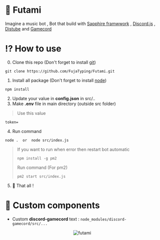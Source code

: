 # 💙 Futami
Imagine a music bot , Bot that build with [Sapphire framwwork](sapphirejs.dev) , [Discord.js](https://discordjs.guide/#before-you-begin) , [Distube](https://distube.js.org/) and [Gamecord](https://discord-gamecord.js.org/)

# ⁉ How to use
0. Clone this repo (Don't forget to install [git](https://git-scm.com/downloads))
```
git clone https://github.com/FujaTyping/Futami.git
```
1. Install all package (Don't forget to install [node](https://nodejs.org/en/download))
```
npm install
```
2. Update your value in **config.json** in src/.. <br>
3. Make **.env** file in main directory (outside src folder)
> Use this value
```
token=
```
4. Run command
```
node .  or  node src/index.js
```
> If you want to run when error then restart bot automatic
> ```
> npm install -g pm2
> ```
> Run command (For pm2)
> ```
> pm2 start src/index.js
> ```
5. 🎉 That all !

# 🔷 Custom components
- Custom **discord-gamecord** text : `node_modules/discord-gamecord/src/...`

<p align="center"> <img src="https://count.getloli.com/get/@futami?theme=moebooru" alt="futami" /> </p>
